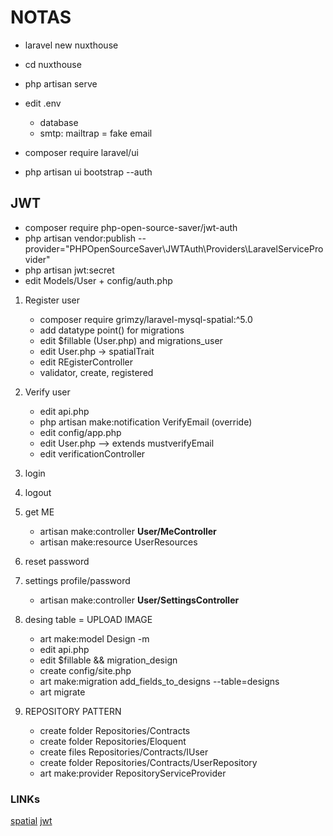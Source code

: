 # NOTAS

- laravel new nuxthouse
- cd nuxthouse
- php artisan serve  
- edit .env
  - database
  - smtp: mailtrap = fake email

- composer require laravel/ui
- php artisan ui bootstrap --auth

## JWT

- composer require php-open-source-saver/jwt-auth  
- php artisan vendor:publish --provider="PHPOpenSourceSaver\JWTAuth\Providers\LaravelServiceProvider"
- php artisan jwt:secret
- edit Models/User + config/auth.php

1. Register user

    - composer require grimzy/laravel-mysql-spatial:^5.0  
    - add datatype point() for migrations
    - edit $fillable (User.php) and migrations_user
    - edit User.php -> spatialTrait
    - edit REgisterController
    - validator, create, registered

2. Verify user

    - edit api.php
    - php artisan make:notification VerifyEmail (override)
    - edit config/app.php
    - edit User.php --> extends mustverifyEmail
    - edit verificationController

3. login  
4. logout  
5. get ME  
    - artisan make:controller **User/MeController**
    - artisan make:resource UserResources
6. reset password
7. settings profile/password
    - artisan make:controller **User/SettingsController**

8. desing table = UPLOAD IMAGE
    - art make:model Design -m
    - edit api.php
    - edit $fillable && migration_design
    - create config/site.php
    - art make:migration add_fields_to_designs --table=designs
    - art migrate

9. REPOSITORY PATTERN
    - create folder Repositories/Contracts
    - create folder Repositories/Eloquent
    - create files Repositories/Contracts/IUser
    - create folder Repositories/Contracts/UserRepository
    - art make:provider RepositoryServiceProvider
    
### LINKs

[spatial](https://github.com/grimzy/laravel-mysql-spatial)
[jwt](https://morioh.com/p/2c79e62dd5bb)
